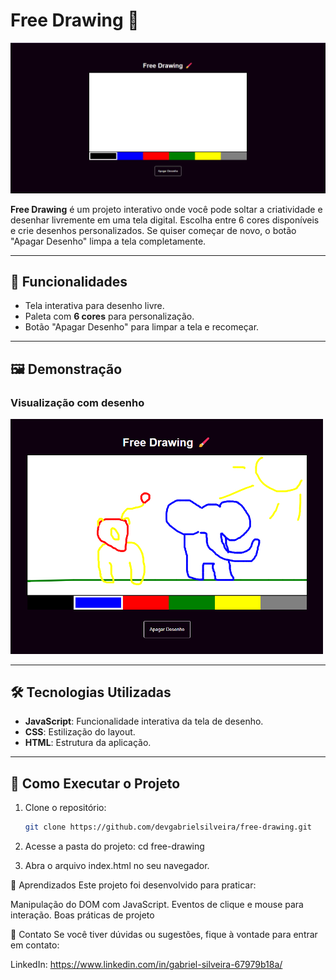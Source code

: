 # Free Drawing 🎨

<img src="./img-preview/preview.png" alt="Visualização Desktop">

**Free Drawing** é um projeto interativo onde você pode soltar a criatividade e desenhar livremente em uma tela digital. Escolha entre 6 cores disponíveis e crie desenhos personalizados. Se quiser começar de novo, o botão "Apagar Desenho" limpa a tela completamente.

---

## 🎯 Funcionalidades

- Tela interativa para desenho livre.
- Paleta com **6 cores** para personalização.
- Botão "Apagar Desenho" para limpar a tela e recomeçar.

---

## 🖼️ Demonstração

### Visualização com desenho

<img src="./img-preview/draw-preview.png" alt="Visualização com desenho" width="500px">

---

## 🛠️ Tecnologias Utilizadas

- **JavaScript**: Funcionalidade interativa da tela de desenho.
- **CSS**: Estilização do layout.
- **HTML**: Estrutura da aplicação.

---

## 🚀 Como Executar o Projeto

1. Clone o repositório:
   ```bash
   git clone https://github.com/devgabrielsilveira/free-drawing.git

2. Acesse a pasta do projeto:
    cd free-drawing

3. Abra o arquivo index.html no seu navegador.

📌 Aprendizados
Este projeto foi desenvolvido para praticar:

Manipulação do DOM com JavaScript.
Eventos de clique e mouse para interação.
Boas práticas de projeto

🌟 Contato
Se você tiver dúvidas ou sugestões, fique à vontade para entrar em contato:

LinkedIn: https://www.linkedin.com/in/gabriel-silveira-67979b18a/



